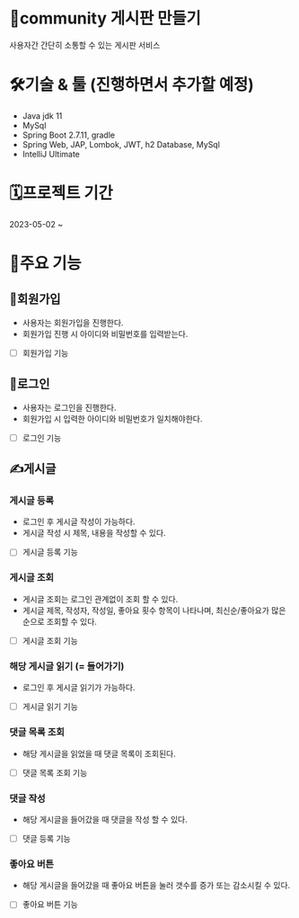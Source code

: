 # 📝community 게시판 만들기
사용자간 간단히 소통할 수 있는 게시판 서비스

# 🛠️기술 & 툴 (진행하면서 추가할 예정)
- Java jdk 11
- MySql
- Spring Boot 2.7.11, gradle
- Spring Web, JAP, Lombok, JWT, h2 Database, MySql
- IntelliJ Ultimate

# 🗓️프로젝트 기간
2023-05-02 ~

# 🧰주요 기능
## 🧲회원가입
- 사용자는 회원가입을 진행한다.
- 회원가입 진행 시 아이디와 비밀번호를 입력받는다.
- [ ] 회원가입 기능

## 🚪로그인
- 사용자는 로그인을 진행한다.
- 회원가입 시 입력한 아이디와 비밀번호가 일치해야한다.
- [ ] 로그인 기능

## ✍️게시글
### 게시글 등록
- 로그인 후 게시글 작성이 가능하다.
- 게시글 작성 시 제목, 내용을 작성할 수 있다.
- [ ] 게시글 등록 기능

### 게시글 조회
- 게시글 조회는 로그인 관계없이 조회 할 수 있다.
- 게시글 제목, 작성자, 작성일, 좋아요 횟수 항목이 나타나며, 최신순/좋아요가 많은 순으로 조회할 수 있다.
- [ ] 게시글 조회 기능

### 해당 게시글 읽기 (= 들어가기)
- 로그인 후 게시글 읽기가 가능하다.
- [ ] 게시글 읽기 기능

### 댓글 목록 조회
- 해당 게시글을 읽었을 때 댓글 목록이 조회된다.
- [ ] 댓글 목록 조회 기능

### 댓글 작성
- 해당 게시글을 들어갔을 때 댓글을 작성 할 수 있다.
- [ ] 댓글 등록 기능

### 좋아요 버튼
- 해당 게시글을 들어갔을 때 좋아요 버튼을 눌러 갯수를 증가 또는 감소시킬 수 있다.
- [ ] 좋아요 버튼 기능